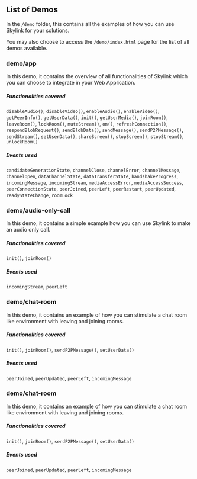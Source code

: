 ## List of Demos
In the `/demo` folder, this contains all the examples of how you can use Skylink for your solutions.

You may also choose to access the `/demo/index.html` page for the list of all demos available.

### demo/app
In this demo, it contains the overview of all functionalities of Skylink which you can choose to integrate in your Web Application.

##### Functionalities covered
`disableAudio()`, `disableVideo()`, `enableAudio()`, `enableVideo()`, `getPeerInfo()`, `getUserData()`, `init()`, `getUserMedia()`, `joinRoom()`, `leaveRoom()`, `lockRoom()`, `muteStream()`, `on()`, `refreshConnection()`, `respondBlobRequest()`, `sendBlobData()`, `sendMessage()`, `sendP2PMessage()`, `sendStream()`, `setUserData()`, `shareScreen()`, `stopScreen()`, `stopStream()`, `unlockRoom()`

##### Events used
`candidateGenerationState`, `channelClose`, `channelError`, `channelMessage`, `channelOpen`, `dataChannelState`, `dataTransferState`, `handshakeProgress`, `incomingMessage`, `incomingStream`, `mediaAccessError`, `mediaAccessSuccess`, `peerConnectionState`, `peerJoined`, `peerLeft`, `peerRestart`, `peerUpdated`, `readyStateChange`, `roomLock`

### demo/audio-only-call
In this demo, it contains a simple example how you can use Skylink to make an audio only call.

##### Functionalities covered
`init()`, `joinRoom()`

##### Events used
`incomingStream`, `peerLeft`

### demo/chat-room
In this demo, it contains an example of how you can stimulate a chat room like environment with leaving and joining rooms.

##### Functionalities covered
`init()`, `joinRoom()`, `sendP2PMessage()`, `setUserData()`

##### Events used
`peerJoined`, `peerUpdated`, `peerLeft`, `incomingMessage`

### demo/chat-room
In this demo, it contains an example of how you can stimulate a chat room like environment with leaving and joining rooms.

##### Functionalities covered
`init()`, `joinRoom()`, `sendP2PMessage()`, `setUserData()`

##### Events used
`peerJoined`, `peerUpdated`, `peerLeft`, `incomingMessage`